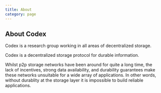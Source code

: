 ```yaml
---
title: About
category: page
---
```

## About Codex

Codex is a research group working in all areas of decentralized storage.

Codex is a decentralized storage protocol for durable information. 

Whilst p2p storage networks have been around for quite a long time, the lack of incentives, strong data availability, and durability guarantees make these networks unsuitable for a wide array of applications.  In other words, without durablity at the storage layer it is impossible to build reliable applications.
